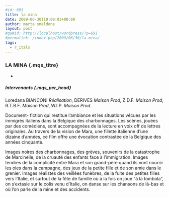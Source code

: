 ```yaml
---
#id: 691
title: la mina
date: 2009-06-30T10:09:03+00:00
author: marta smaldone
layout: post
#gu#id: http://localhost/wordpress/?p=691
#permalink: /index.php/2009/06/30/la-mina/
tags:
  - r_itals
---
```

### LA MINA {.mqs_titre}

<div id="div_disp">
  <ul class="mqs_dis">
    <li style="margin: 2px 0pt 0pt 10px; padding: 0pt; text-indent: -6px; list-style-image: url(/mqs/img/sup/video_m.gif);">
      <strong></strong>
    </li>
  </ul>
</div>

##### Intervenants {.mqs_per_head}

<p class="mqs_per">
  Loredana BIANCONI <em>Réalisation</em>, DERIVES <em>Maison Prod</em>, Z.D.F. <em>Maison Prod</em>, R.T.B.F. <em>Maison Prod</em>, W.I.P. <em>Maison Prod</em>.
</p>

<p class="mqs_not">
  Document- fiction qui restitue l&#8217;ambiance et les situations vécues par les immigrés italiens dans la Belgique des charbonnages. Les scènes, jouées par des comédiens, sont accompagnées de la lecture en voix off de lettres originales. Au travers de la vision de Mara, une fillette italienne d&#8217;une dizaine d&#8217;années, ce film offre une évocation contrastée de la Belgique des années cinquante.
</p>

<p class="mqs_not">
  Images noires des charbonnages, des grèves, souvenirs de la catastrophe de Marcinelle, de la cruauté des enfants face à l&#8217;immigration. Images tendres de la complicité entre Mara et son grand-père quand ils vont nourrir les oies dans la campagne, des jeux de la petite fille et de son amie dans le grenier. Images réalistes des veillées funèbres, de la fuite des petites filles vers l&#8217;Italie, et surtout de la fête de famille où à la fois on joue &#8220;à la tombola&#8221;, on s&#8217;extasie sur le colis venu d&#8217;Italie, on danse sur les chansons de là-bas et où l&#8217;on parle de la mine et des accidents.
</p>